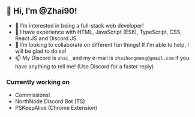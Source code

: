 ## 👋 Hi, I’m @Zhai90!
- 👀 I’m interested in being a full-stack web developer!
- 🌱 I have experience with HTML, JavaScript (ES6), TypeScript, CSS, React.JS and Discord.JS.
- 💞️ I’m looking to collaborate on different fun things! If I'm able to help, I will be glad to do so!
- 📫 My Discord is `zhai_` and my e-mail is `zhaihongmeng@gmail.com` if you have anything to tell me! (Use Discord for a faster reply)

### Currently working on
- Commissions!
- NorthNode Discord Bot (TS)
- PSKeepAlive (Chrome Extension)

